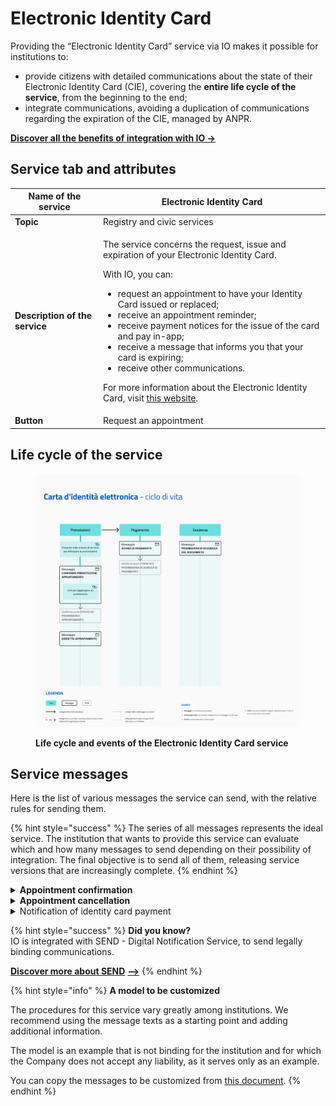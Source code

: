 # Electronic Identity Card

Providing the “Electronic Identity Card” service via IO makes it possible for institutions to:

* provide citizens with detailed communications about the state of their Electronic Identity Card (CIE), covering the **entire life cycle of the service**, from the beginning to the end;
* integrate communications, avoiding a duplication of communications regarding the expiration of the CIE, managed by ANPR.

[**Discover all the benefits of integration with IO →**](https://github.com/pagopa/devportal-docs/blob/docs/from-gitbook/docs/UPXI5qlLme7xci8KwDxf/what-is-io-and-what-is-its-objective.md#perche-integrarsi-con-io)

## Service tab and attributes

| **Name of the service**        | Electronic Identity Card                                                                                                                                                                                                                                                                                                                                                                                                                                                                                                                                                                  |
| ------------------------------ | ----------------------------------------------------------------------------------------------------------------------------------------------------------------------------------------------------------------------------------------------------------------------------------------------------------------------------------------------------------------------------------------------------------------------------------------------------------------------------------------------------------------------------------------------------------------------------------------- |
| **Topic**                      | Registry and civic services                                                                                                                                                                                                                                                                                                                                                                                                                                                                                                                                                               |
| **Description of the service** | <p>The service concerns the request, issue and expiration of your Electronic Identity Card.</p><p>With IO, you can:</p><ul><li>request an appointment to have your Identity Card issued or replaced;</li><li>receive an appointment reminder;</li><li>receive payment notices for the issue of the card and pay in-app;</li><li>receive a message that informs you that your card is expiring;</li><li>receive other communications.</li></ul><p>For more information about the Electronic Identity Card, visit <a href="https://www.cartaidentita.interno.gov.it/">this website</a>.</p> |
| **Button**                     | Request an appointment                                                                                                                                                                                                                                                                                                                                                                                                                                                                                                                                                                    |

## **Life cycle of the service**

<figure><img src="../../.gitbook/assets/CIE.5.png" alt="Life cycle and events of the Electronic Identity Card service"><figcaption><p><strong>Life cycle and events of the Electronic Identity Card service</strong></p></figcaption></figure>

## **Service messages**

Here is the list of various messages the service can send, with the relative rules for sending them.

{% hint style="success" %}
The series of all messages represents the ideal service. The institution that wants to provide this service can evaluate which and how many messages to send depending on their possibility of integration. The final objective is to send all of them, releasing service versions that are increasingly complete.
{% endhint %}

<details>

<summary><strong>Appointment confirmation</strong></summary>

**🖋 Title of the message:** Your appointment with \<office>

🗒 **Text of the message**:

Please remember that you have an appointment with the \<office> located in \<address> on \<dd/mm/yyyy> at \<hh:mm>.

Please arrive at least 15 minutes before your appointment and bring all your necessary documents with you. For more information about the document you need, visit the website [CIE](https://www.cartaidentita.interno.gov.it/cittadini/rilascio-e-rinnovo-in-italia/).

You can cancel the appointment online, at \[website name]\(URL).

**🪄 Button**: Add reminder

**---**

**Recipients**: Citizens who successfully made an appointment on the website of the institution

**When to send it**: When the appointment has been made

**User story**: <mark style="color:purple;">As a citizen I want to receive a confirmation with details of my appointment</mark>

</details>

<details>

<summary><strong>Appointment cancellation</strong></summary>

**🖋 Title of the message:** Cancel appointment with \<office>

🗒 **Text of the message**:

Your appointment with the \<office> located in \<address> on \<dd/mm/yyyy> at \<hh:mm> was canceled due to \<description of the reason>.

If you want to make a new appointment online, you can use the appointment service (URL) for your municipality or go to the registry office that best meets your needs.

**🪄 Button**: n/a

**---**

**Recipients**: Citizens whose appointment was canceled by the citizens themselves or due to needs of the city hall

**When to send it**: At the moment the appointment is canceled

**User story**: <mark style="color:purple;">As a citizen I want to be informed when an appointment is canceled</mark>

</details>

<details>

<summary>Notification of identity card payment</summary>

:sparkles: <mark style="color:blue;">**Premium message**</mark> — configure this message as Premium, the citizen will be informed that payment date is coming closer with a _push notification_!

***

**🖋 Title of the message:** You have a new payment notification

🗒 **Text of the message**:

There is a payment notification for \<first and last name> regarding the issue of an Electronic Identity Card.

**Amount due:** € \<xx.xx>

**Due date:** \<dd/mm/yyyy>

You can pay directly in-app by pressing “See notification”, or using all the payment channels of the pagoPA platform.

If you already made the payment, ignore this message.

For more information or if you need assistance, contact us using the channels located on the service tab.

**🪄 Button**: See notification

***

**Recipients**: All citizens who have to pay for the document

**When to send it**: When an appointment has been made at city hall and after the amount has become due

**User story**: <mark style="color:purple;">As a citizen, I want to receive a communication when it is possible to make the payment for my Identity Card</mark>

</details>

{% hint style="success" %}
**Did you know?**\
IO is integrated with SEND - Digital Notification Service, to send legally binding communications.

[**Discover more about SEND**](https://www.pagopa.it/it/prodotti-e-servizi/piattaforma-notifiche-digitali) [**-->**](https://www.pagopa.it/it/prodotti-e-servizi/piattaforma-notifiche-digitali)
{% endhint %}

{% hint style="info" %}
**A model to be customized**

The procedures for this service vary greatly among institutions. We recommend using the message texts as a starting point and adding additional information.

The model is an example that is not binding for the institution and for which the Company does not accept any liability, as it serves only as an example.

You can copy the messages to be customized from [this document](https://docs.google.com/spreadsheets/d/1aTFHoaigZPdJ42-7rijDWTCsNzhc4J4vwZ0Trt7lZug/edit#gid=538647580).
{% endhint %}
